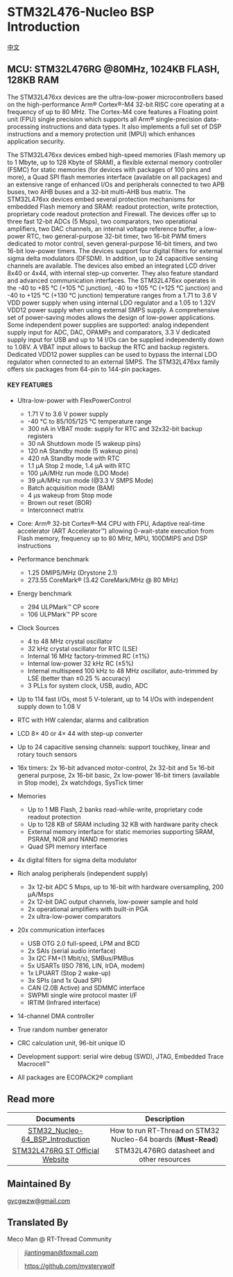# STM32L476-Nucleo BSP Introduction

[中文](README_zh.md)

## MCU: STM32L476RG @80MHz, 1024KB FLASH, 128KB RAM

The STM32L476xx devices are the ultra-low-power microcontrollers based on the high-performance Arm® Cortex®-M4 32-bit RISC core operating at a frequency of up to 80 MHz. The Cortex-M4 core features a Floating point unit (FPU) single precision which supports all Arm® single-precision data-processing instructions and data types. It also implements a full set of DSP instructions and a memory protection unit (MPU) which enhances application security.

The STM32L476xx devices embed high-speed memories (Flash memory up to 1 Mbyte, up to 128 Kbyte of SRAM), a flexible external memory controller (FSMC) for static memories (for devices with packages of 100 pins and more), a Quad SPI flash memories interface (available on all packages) and an extensive range of enhanced I/Os and peripherals connected to two APB buses, two AHB buses and a 32-bit multi-AHB bus matrix.
The STM32L476xx devices embed several protection mechanisms for embedded Flash memory and SRAM: readout protection, write protection, proprietary code readout protection and Firewall.
The devices offer up to three fast 12-bit ADCs (5 Msps), two comparators, two operational amplifiers, two DAC channels, an internal voltage reference buffer, a low-power RTC, two general-purpose 32-bit timer, two 16-bit PWM timers dedicated to motor control, seven general-purpose 16-bit timers, and two 16-bit low-power timers. The devices support four digital filters for external sigma delta modulators (DFSDM).
In addition, up to 24 capacitive sensing channels are available. The devices also embed an integrated LCD driver 8x40 or 4x44, with internal step-up converter.
They also feature standard and advanced communication interfaces.
The STM32L476xx operates in the -40 to +85 °C (+105 °C junction), -40 to +105 °C (+125 °C junction) and -40 to +125 °C (+130 °C junction) temperature ranges from a 1.71 to 3.6 V VDD power supply when using internal LDO regulator and a 1.05 to 1.32V VDD12 power supply when using external SMPS supply. A comprehensive set of power-saving modes allows the design of low-power applications.
Some independent power supplies are supported: analog independent supply input for ADC, DAC, OPAMPs and comparators, 3.3 V dedicated supply input for USB and up to 14 I/Os can be supplied independently down to 1.08V. A VBAT input allows to backup the RTC and backup registers. Dedicated VDD12 power supplies can be used to bypass the internal LDO regulator when connected to an external SMPS.
The STM32L476xx family offers six packages from 64-pin to 144-pin packages.

#### KEY FEATURES

- Ultra-low-power with FlexPowerControl
  - 1.71 V to 3.6 V power supply
  - -40 °C to 85/105/125 °C temperature range
  - 300 nA in VBAT mode: supply for RTC and 32x32-bit backup registers
  - 30 nA Shutdown mode (5 wakeup pins)
  - 120 nA Standby mode (5 wakeup pins)
  - 420 nA Standby mode with RTC
  - 1.1 μA Stop 2 mode, 1.4 μA with RTC
  - 100 μA/MHz run mode (LDO Mode)
  - 39 μA/MHz run mode (@3.3 V SMPS Mode)
  - Batch acquisition mode (BAM)
  - 4 μs wakeup from Stop mode
  - Brown out reset (BOR)
  - Interconnect matrix
- Core: Arm® 32-bit Cortex®-M4 CPU with FPU, Adaptive real-time accelerator (ART Accelerator™) allowing 0-wait-state execution from Flash memory, frequency up to 80 MHz, MPU, 100DMIPS and DSP instructions
- Performance benchmark
  - 1.25 DMIPS/MHz (Drystone 2.1)
  - 273.55 CoreMark® (3.42 CoreMark/MHz @ 80 MHz)
- Energy benchmark
  - 294 ULPMark™ CP score
  - 106 ULPMark™ PP score
- Clock Sources
  - 4 to 48 MHz crystal oscillator
  - 32 kHz crystal oscillator for RTC (LSE)
  - Internal 16 MHz factory-trimmed RC (±1%)
  - Internal low-power 32 kHz RC (±5%)
  - Internal multispeed 100 kHz to 48 MHz oscillator, auto-trimmed by LSE (better than ±0.25 % accuracy)
  - 3 PLLs for system clock, USB, audio, ADC
- Up to 114 fast I/Os, most 5 V-tolerant, up to 14 I/Os with independent supply down to 1.08 V
- RTC with HW calendar, alarms and calibration
- LCD 8× 40 or 4× 44 with step-up converter
- Up to 24 capacitive sensing channels: support touchkey, linear and rotary touch sensors
- 16x timers: 2x 16-bit advanced motor-control, 2x 32-bit and 5x 16-bit general purpose, 2x 16-bit basic, 2x low-power 16-bit timers (available in Stop mode), 2x watchdogs, SysTick timer

- Memories
  - Up to 1 MB Flash, 2 banks read-while-write, proprietary code readout protection
  - Up to 128 KB of SRAM including 32 KB with hardware parity check
  - External memory interface for static memories supporting SRAM, PSRAM, NOR and NAND memories
  - Quad SPI memory interface
- 4x digital filters for sigma delta modulator
- Rich analog peripherals (independent supply)
  - 3x 12-bit ADC 5 Msps, up to 16-bit with hardware oversampling, 200 μA/Msps
  - 2x 12-bit DAC output channels, low-power sample and hold
  - 2x operational amplifiers with built-in PGA
  - 2x ultra-low-power comparators
- 20x communication interfaces
  - USB OTG 2.0 full-speed, LPM and BCD
  - 2x SAIs (serial audio interface)
  - 3x I2C FM+(1 Mbit/s), SMBus/PMBus
  - 5x USARTs (ISO 7816, LIN, IrDA, modem)
  - 1x LPUART (Stop 2 wake-up)
  - 3x SPIs (and 1x Quad SPI)
  - CAN (2.0B Active) and SDMMC interface
  - SWPMI single wire protocol master I/F
  - IRTIM (Infrared interface)
- 14-channel DMA controller
- True random number generator
- CRC calculation unit, 96-bit unique ID
- Development support: serial wire debug (SWD), JTAG, Embedded Trace Macrocell™
- All packages are ECOPACK2® compliant



## Read more

|                          Documents                           |                         Description                          |
| :----------------------------------------------------------: | :----------------------------------------------------------: |
| [STM32_Nucleo-64_BSP_Introduction](../docs/STM32_Nucleo-64_BSP_Introduction.md) | How to run RT-Thread on STM32 Nucleo-64 boards (**Must-Read**) |
| [STM32L476RG ST Official Website](https://www.st.com/en/microcontrollers-microprocessors/stm32l476rg.html#documentation) |          STM32L476RG datasheet and other resources           |



## Maintained By

<gycgwzw@gmail.com>



## Translated By

Meco Man @ RT-Thread Community

> jiantingman@foxmail.com
>
> https://github.com/mysterywolf
